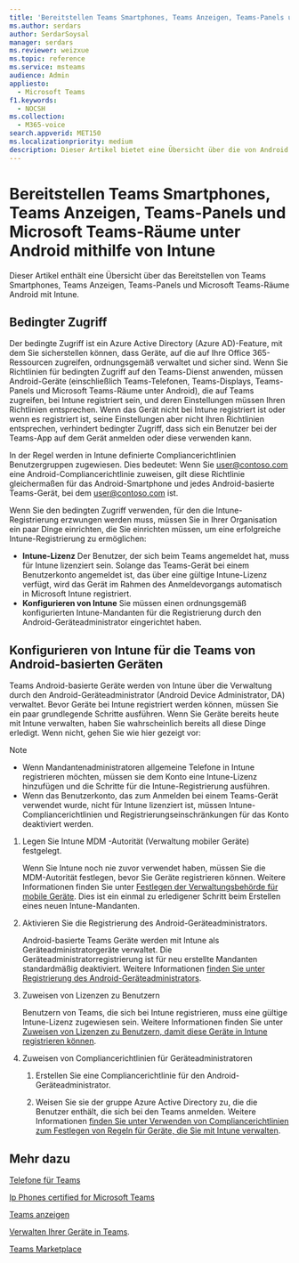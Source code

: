 ```yaml
---
title: 'Bereitstellen Teams Smartphones, Teams Anzeigen, Teams-Panels und Microsoft Teams-Räume unter Android mithilfe von Intune'
ms.author: serdars
author: SerdarSoysal
manager: serdars
ms.reviewer: weizxue
ms.topic: reference
ms.service: msteams
audience: Admin
appliesto:
  - Microsoft Teams
f1.keywords:
  - NOCSH
ms.collection:
  - M365-voice
search.appverid: MET150
ms.localizationpriority: medium
description: Dieser Artikel bietet eine Übersicht über die von Android Microsoft Teams unterstützten Features.
---
```


# <a name="deploy-teams-phones-teams-displays-teams-panels-and-microsoft-teams-rooms-on-android-using-intune"></a>Bereitstellen Teams Smartphones, Teams Anzeigen, Teams-Panels und Microsoft Teams-Räume unter Android mithilfe von Intune

Dieser Artikel enthält eine Übersicht über das Bereitstellen von Teams Smartphones, Teams Anzeigen, Teams-Panels und Microsoft Teams-Räume Android mit Intune.

## <a name="conditional-access"></a>Bedingter Zugriff

Der bedingte Zugriff ist ein Azure Active Directory (Azure AD)-Feature, mit dem Sie sicherstellen können, dass Geräte, auf die auf Ihre Office 365-Ressourcen zugreifen, ordnungsgemäß verwaltet und sicher sind.  Wenn Sie Richtlinien für bedingten Zugriff auf den Teams-Dienst anwenden, müssen Android-Geräte (einschließlich Teams-Telefonen, Teams-Displays, Teams-Panels und Microsoft Teams-Räume unter Android), die auf Teams zugreifen, bei Intune registriert sein, und deren Einstellungen müssen Ihren Richtlinien entsprechen.  Wenn das Gerät nicht bei Intune registriert ist oder wenn es registriert ist, seine Einstellungen aber nicht Ihren Richtlinien entsprechen, verhindert bedingter Zugriff, dass sich ein Benutzer bei der Teams-App auf dem Gerät anmelden oder diese verwenden kann.

In der Regel werden in Intune definierte Compliancerichtlinien Benutzergruppen zugewiesen.  Dies bedeutet: Wenn Sie user@contoso.com eine Android-Compliancerichtlinie zuweisen, gilt diese Richtlinie gleichermaßen für das Android-Smartphone und jedes Android-basierte Teams-Gerät, bei dem user@contoso.com ist.

Wenn Sie den bedingten Zugriff verwenden, für den die Intune-Registrierung erzwungen werden muss, müssen Sie in Ihrer Organisation ein paar Dinge einrichten, die Sie einrichten müssen, um eine erfolgreiche Intune-Registrierung zu ermöglichen:

- **Intune-Lizenz** Der Benutzer, der sich beim Teams angemeldet hat, muss für Intune lizenziert sein.  Solange das Teams-Gerät bei einem Benutzerkonto angemeldet ist, das über eine gültige Intune-Lizenz verfügt, wird das Gerät im Rahmen des Anmeldevorgangs automatisch in Microsoft Intune registriert.
- **Konfigurieren von Intune** Sie müssen einen ordnungsgemäß konfigurierten Intune-Mandanten für die Registrierung durch den Android-Geräteadministrator eingerichtet haben.

## <a name="configure-intune-to-enroll-teams-android-based-devices"></a>Konfigurieren von Intune für die Teams von Android-basierten Geräten

Teams Android-basierte Geräte werden von Intune über die Verwaltung durch den Android-Geräteadministrator (Android Device Administrator, DA) verwaltet. Bevor Geräte bei Intune registriert werden können, müssen Sie ein paar grundlegende Schritte ausführen.  Wenn Sie Geräte bereits heute mit Intune verwalten, haben Sie wahrscheinlich bereits all diese Dinge erledigt.  Wenn nicht, gehen Sie wie hier gezeigt vor:

> [!NOTE]
> - Wenn Mandantenadministratoren allgemeine Telefone in Intune registrieren möchten, müssen sie dem Konto eine Intune-Lizenz hinzufügen und die Schritte für die Intune-Registrierung ausführen.
> - Wenn das Benutzerkonto, das zum Anmelden bei einem Teams-Gerät verwendet wurde, nicht für Intune lizenziert ist, müssen Intune-Compliancerichtlinien und Registrierungseinschränkungen für das Konto deaktiviert werden.



1. Legen Sie Intune MDM -Autorität (Verwaltung mobiler Geräte) festgelegt.  

   Wenn Sie Intune noch nie zuvor verwendet haben, müssen Sie die MDM-Autorität festlegen, bevor Sie Geräte registrieren können. Weitere Informationen finden Sie unter [Festlegen der Verwaltungsbehörde für mobile Geräte](/intune/fundamentals/mdm-authority-set).  Dies ist ein einmal zu erledigener Schritt beim Erstellen eines neuen Intune-Mandanten.
1. Aktivieren Sie die Registrierung des Android-Geräteadministrators.
  
   Android-basierte Teams Geräte werden mit Intune als Geräteadministratorgeräte verwaltet.  Die Geräteadministratorregistrierung ist für neu erstellte Mandanten standardmäßig deaktiviert. Weitere Informationen [finden Sie unter Registrierung des Android-Geräteadministrators](/intune/enrollment/android-enroll-device-administrator).
1. Zuweisen von Lizenzen zu Benutzern 
 
   Benutzern von Teams, die sich bei Intune registrieren, muss eine gültige Intune-Lizenz zugewiesen sein. Weitere Informationen finden Sie unter [Zuweisen von Lizenzen zu Benutzern, damit diese Geräte in Intune registrieren können](/intune/fundamentals/licenses-assign).
1. Zuweisen von Compliancerichtlinien für Geräteadministratoren  

   1. Erstellen Sie eine Compliancerichtlinie für den Android-Geräteadministrator.

   1. Weisen Sie sie der gruppe Azure Active Directory zu, die die Benutzer enthält, die sich bei den Teams anmelden. Weitere Informationen [finden Sie unter Verwenden von Compliancerichtlinien zum Festlegen von Regeln für Geräte, die Sie mit Intune verwalten](/mem/intune/protect/device-compliance-get-started).

## <a name="see-also"></a>Mehr dazu

[Telefone für Teams](phones-for-teams.md)

[Ip Phones certified for Microsoft Teams](teams-ip-phones.md)

[Teams anzeigen](teams-displays.md)

[Verwalten Ihrer Geräte in Teams](device-management.md).

[Teams Marketplace](https://office.com/teamsdevices)
